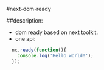 #next-dom-ready

##description:
+ dom ready based on next toolkit.
+ one api:
```javascript
  nx.ready(function(){
    console.log('Hello world!');
  });
```

